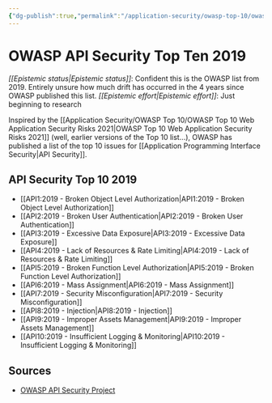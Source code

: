 ```yaml
---
{"dg-publish":true,"permalink":"/application-security/owasp-top-10/owasp-api-security-top-ten-2019/","created":"2023-04-05T17:37:52.729-05:00","updated":"2023-04-05T17:49:00.779-05:00"}
---
```



# OWASP API Security Top Ten 2019

_[[Epistemic status\|Epistemic status]]_:  Confident this is the OWASP list from 2019. Entirely unsure how much drift has occurred in the 4 years since OWASP published this list. 
_[[Epistemic effort\|Epistemic effort]]_: Just beginning to research

Inspired by the [[Application Security/OWASP Top 10/OWASP Top 10 Web Application Security Risks 2021\|OWASP Top 10 Web Application Security Risks 2021]] (well, earlier versions of the Top 10 list...), OWASP has published a list of the top 10 issues for [[Application Programming Interface Security\|API Security]].

## API Security Top 10 2019
- [[API1:2019 - Broken Object Level Authorization\|API1:2019 - Broken Object Level Authorization]]
- [[API2:2019 - Broken User Authentication\|API2:2019 - Broken User Authentication]]
- [[API3:2019 - Excessive Data Exposure\|API3:2019 - Excessive Data Exposure]]
- [[API4:2019 - Lack of Resources & Rate Limiting\|API4:2019 - Lack of Resources & Rate Limiting]]
- [[API5:2019 - Broken Function Level Authorization\|API5:2019 - Broken Function Level Authorization]]
- [[API6:2019 - Mass Assignment\|API6:2019 - Mass Assignment]]
- [[API7:2019 - Security Misconfiguration\|API7:2019 - Security Misconfiguration]]
- [[API8:2019 - Injection\|API8:2019 - Injection]]
- [[API9:2019 - Improper Assets Management\|API9:2019 - Improper Assets Management]]
- [[API10:2019 - Insufficient Logging & Monitoring\|API10:2019 - Insufficient Logging & Monitoring]]

## Sources
- [OWASP API Security Project](https://owasp.org/www-project-api-security/)


